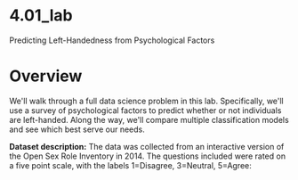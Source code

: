 # 4.01_lab
Predicting Left-Handedness from Psychological Factors

# Overview
We'll walk through a full data science problem in this lab. Specifically, we'll use a survey of psychological factors to predict whether or not individuals are left-handed. Along the way, we'll compare multiple classification models and see which best serve our needs.

 **Dataset description:** The data was collected from an interactive version of the Open Sex Role Inventory in 2014. The questions included were rated on a five point scale, with the labels 1=Disagree, 3=Neutral, 5=Agree: 
